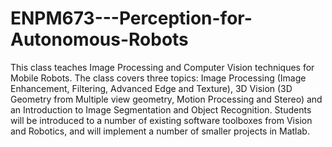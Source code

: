 # ENPM673---Perception-for-Autonomous-Robots
This class teaches Image Processing and Computer Vision techniques for Mobile Robots. The class covers three topics:  Image Processing (Image Enhancement, Filtering, Advanced Edge and Texture), 3D Vision (3D Geometry from Multiple view geometry, Motion Processing and Stereo) and an Introduction to Image Segmentation and Object Recognition. Students will be introduced to a number of existing software toolboxes from Vision and Robotics, and will implement a number of smaller  projects in Matlab.
